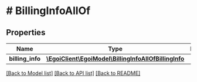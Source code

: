 # # BillingInfoAllOf

## Properties

Name | Type | Description | Notes
------------ | ------------- | ------------- | -------------
**billing_info** | [**\EgoiClient\EgoiModel\BillingInfoAllOfBillingInfo**](BillingInfoAllOfBillingInfo.md) |  | [optional]

[[Back to Model list]](../../README.md#models) [[Back to API list]](../../README.md#endpoints) [[Back to README]](../../README.md)
